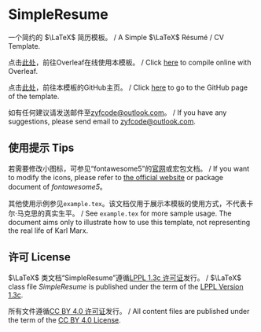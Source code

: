 # SimpleResume

一个简约的 $\LaTeX$ 简历模板。 / A Simple $\LaTeX$ Résumé / CV Template.

点击[此处](https://www.overleaf.com/latex/templates/simpleresume/kppvbxxqmywg)，前往Overleaf在线使用本模板。 / Click [here](https://www.overleaf.com/latex/templates/simpleresume/kppvbxxqmywg) to compile online with Overleaf.

点击[此处](https://github.com/pku-zyf/SimpleResume)，前往本模板的GitHub主页。 / Click [here](https://github.com/pku-zyf/SimpleResume) to go to the GitHub page of the template.

如有任何建议请发送邮件至[zyfcode@outlook.com](mailto:zyfcode@outlook.com)。 / If you have any suggestions, please send email to [zyfcode@outlook.com](mailto:zyfcode@outlook.com).

## 使用提示 Tips

若需要修改小图标，可参见“fontawesome5”的[官网](https://fontawesome.com/v5/search)或宏包文档。 / If you want to modify the icons, please refer to [the official website](https://fontawesome.com/v5/search) or package document of *fontawesome5*。

其他使用示例参见`example.tex`。该文档仅用于展示本模板的使用方式，不代表卡尔·马克思的真实生平。 / See `example.tex` for more sample usage. The document aims only to illustrate how to use this template,  not representing the real life of Karl Marx.

## 许可 License

$\LaTeX$ 类文档“SimpleResume”遵循[LPPL 1.3c 许可证](https://www.latex-project.org/lppl/lppl-1-3c.txt)发行。 / $\LaTeX$ class file *SimpleResume* is published under the term of the [LPPL Version 1.3c](https://www.latex-project.org/lppl/lppl-1-3c.txt).

所有文件遵循[CC BY 4.0 许可证](https://creativecommons.org/licenses/by/4.0/legalcode)发行。 / All content files are published under the term of the [CC BY 4.0 License](https://creativecommons.org/licenses/by/4.0/legalcode).